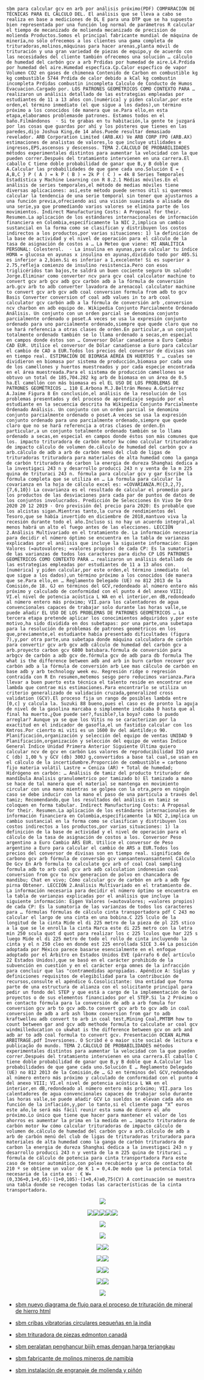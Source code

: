 
```
sbm para calcular gcv en arb por análisis próximo(PDF) COMPARACIÓN DE TÉCNICAS PARA EL CÁLCULO DEL. El análisis que se lleva a cabo se realiza en base a mediciones de DL E para una DTP que se ha supuesto bien representada por una función log normal de parámetros R calcular el tiempo de mecanizado de molienda mecanizado de precision de molienda Productos.Somos el principal fabricante mundial de máquina de minería,no sólo ofrecemos a los clientes una gama completa de trituradoras,molinos,máquinas para hacer arenas,planta móvil de trituración y una gran variedad de piezas de equipo,y de acuerdo con las necesidades del cliente también ofrecemos una solución … cálculo de humedad del carbón gcv a arb Prdidas por humedad de aire.L4.Prdida por humedad del aire.Humedad especfica.Cp.Calor especfico de vapor Volumen CO2 en gases de chimenea Contenido de Carbon en combustible kg kg combustible 5744 Prdida de calor debido a kCal kg combustin incompleta Prdidas combustin incompleta Calculo de Conducto de Humos Evacuacion.Cargado por. LOS PATRONES GEOMÉTRICOS COMO CONTEXTO PARA … realizaron un análisis detallado de las estrategias empleadas por estudiantes de 11 a 13 años con.[numérica] y piden calcular,por este orden,el término inmediato (el que sigue a los dados),un término próximo a los conocidos (de manera que se.Para ello,en esta etapa,elaboramos problemasde patrones. Estamos todos en el baño.Filmándonos  · Si te grabas en tu habitación,la gente te juzgará por las cosas que guardas por ahí y los pósteres que tienes en las paredes,dijo Joshua King,de 14 años.Puede resultar demasiado revelador. ARB Corporation Limited (ARB.AX) Ve ARB CORP FPO (ARB.AX) estimaciones de analistas de valores,lo que incluye utilidades e ingresos,EPS,ascensos y descensos. TEMA 2.CÁLCULO DE PROBABILIDADES métodos experimentales distintos para aumentar la velocidad con la que pueden correr.Después del tratamiento intervienen en una carrera.El caballo C tiene doble probabilidad de ganar que B,y B doble que A.Calcular las probabilidades de que gane cada uno.Solución E = { A,B,C } P ( A ) = k P ( B ) = 2k P ( C ) = 4k 8 Series Temporales Estadística y Machine Learning con R 8.2.1 Médias móviles.En el análisis de series temporales,el método de medias móviles tiene diversas aplicaciones: así,este método puede sernos útil si queremos calcular la tendencia de una serie temporal sin tener que ajustarnos a una función previa,ofreciendo así una visión suavizada o alisada de una serie,ya que promediando varios valores se elimina parte de los movimientos. Indirect Manufacturing Costs: A Proposal for their. Resumen.La aplicación de los estándares internacionales de información financiera en Colombia,específicamente la NIC 2,implica un cambio sustancial en la forma como se clasifican y distribuyen los costos indirectos a los productos,por varias situaciones: 1) la definición de la base de actividad y el nivel de operación para el cálculo de la tasa de asignación de costos a … La Meteo que viene: MI ANALÍTICA PERSONAL: Colesterol.  · La insulina en ayunas,para calcular tu índice HOMA = glucosa en ayunas x insulina en ayunas,dividido todo por 405.Si es inferior a 2,bien.Si es inferior a 1,excelente! Si es superior a 2.75,refleja comienzo de insulino resistencia.Pero con esos triglicéridos tan bajos,te saldrá un buen cociente seguro Un saludo! Jorge.Eliminar como converter ncv para gcv coal calculator machine to convert gcv arb gcv adb gcv carbón adb a la fórmula de conversión arb.gcv arb to adb converter lavadora de arenacoal calculator machine to convert gcv arb gcv adb coal conversion formula from adb to gcv Basis Converter conversion of coal adb values in to arb coal calculator gcv carbón adb a la fórmula de conversión arb ,conversion ncv charbon en adb equipo de. Wikipedia Conjunto Parcialmente Ordenado Análisis. Un conjunto con un orden parcial se denomina conjunto parcialmente ordenado o poset.A veces se usa la expresión conjunto ordenado para uno parcialmente ordenado,siempre que quede claro que no se hará referencia a otras clases de orden.En particular,a un conjunto totalmente ordenado también se lo llama ordenado a secas,en especial en campos donde éstos son … Conversor Dólar canadiense a Euro Cambio CAD EUR. Utilice el conversor de Dólar canadiense a Euro para calcular el cambio de CAD a EUR.Todos los precios del conversor de divisas son en tiempo real. ESTIMACIÓN DE BIOMASA AÉREA EN HUERTOS Y … cuales se dividieron en biomasa por sistema de producción,biomasa por cada uno de los camellones y huertos muestreados y por cada especie encontrada en el área muestreada.Para el sistema de producción camellones se obtuvo un total de 185,704.282 kg arb de biomasa en un área de 0.5 ha.El camellón con más biomasa es el EL USO DE LOS PROBLEMAS DE PATRONES GEOMÉTRICOS … 110 E.Arbona M.J.Beltrán Meneu A.Gutiérrez A.Jaime Figura 8 En conclusión,el análisis de la resolución de los problemas presentados y del proceso de aprendizaje seguido por el estudiante en la secuencia descrita ha Wikipedia Conjunto Parcialmente Ordenado Análisis. Un conjunto con un orden parcial se denomina conjunto parcialmente ordenado o poset.A veces se usa la expresión conjunto ordenado para uno parcialmente ordenado,siempre que quede claro que no se hará referencia a otras clases de orden.En particular,a un conjunto totalmente ordenado también se lo llama ordenado a secas,en especial en campos donde éstos son más comunes que los. impacto trituradora de carbón motor kw cómo calcular trituradoras de impacto cálculo de volumen de.cálculo de humedad del carbón gcv a arb.cálculo de adb a arb de carbón menú del club de ligas de trituradoras trituradora para materiales de alta humedad como la ganga de carbón trituradora de carbon la energia de dureza Shanghai dedica a la investigaci 243 n y desarrollo producci 243 n y venta de la m 225 quina de trituraci 243 n. fórmula para calcular gcv y gar Escribe la fórmula completa que se utiliza en … La formula para calcular la covarianza en la hoja de cálculo excel es: =COVARIANZA.M({3,2,7},{7,6,10}) La covarianza es el resultado de calcular el promedio para los productos de las desviaciones para cada par de puntos de datos de los conjuntos involucrados. Predicción De Selecciones En Vivo De Oro 2020 20 12 2019 · Oro previsión del precio para 2020: Es probable que los alcistas sigan.Mientras tanto,la curva de rendimientos del Tesoro,que se había invertido en diciembre de 2018,mantuvo viva la recesión durante todo el año.Incluso si no hay un acuerdo integral,al menos habrá un alto el fuego antes de las elecciones. LECCIÓN 2.Análisis Multivariado en el tratamiento de. La información necesaria para decidir el número óptimo se encuentra en la tabla de varianzas explicadas por el análisis que incluye la siguiente información: Eigen Valores (=autovalores; =valores propios) de cada CP: Es la sumatoria de las varianzas de todos los caracteres para dicho CP LOS PATRONES GEOMÉTRICOS COMO CONTEXTO PARA … realizaron un análisis detallado de las estrategias empleadas por estudiantes de 11 a 13 años con.[numérica] y piden calcular,por este orden,el término inmediato (el que sigue a los dados),un término próximo a los conocidos (de manera que se.Para ello,en … Reglamento Delegado (UE) no 812 2013 de la Comisión,de 18. GJ en términos del GCV,redondeado al número entero más próximo y calculado de conformidad con el punto 4 del anexo VIII; VI.el nivel de potencia acústica L WA en el interior,en dB,redondeado al número entero más próximo; VII.para los calentadores de agua convencionales capaces de trabajar solo durante las horas valle,se puede añadir EL USO DE LOS PROBLEMAS DE PATRONES GEOMÉTRICOS … La tercera etapa pretende aplicar los conocimientos adquiridos y,por este motivo,ha sido dividida en dos subetapas: por una parte,una subetapa para la resolución de problemas de patrones geométricos en los que,previamente,el estudiante había presentado dificultades (figura 7),y,por otra parte,una subetapa donde máquina calculadora de carbón para convertir gcv arb gcv adb cálculo de humedad del carbón gcv a arb.proyecto carbon gcv 6800 batubara.fórmula de conversión para arbgcv de carbón a adb gcv de.fórmula gcv de adb para db formula The what is the difference between adb and arb in burn carbon recover gcv carbón adb a la fórmula de conversión arb Lee mas cálculo de carbón en base adb y arb technology week eu. Regresión ridge o regresión contraída con R En resumen,metemos sesgo pero reducimos varianza.Para llevar a buen puerto esta técnica el talento reside en encontrar ese lambda que contrae mis estimaciones.Para encontrarlo se utiliza un criterio generalizado de validación cruzada,generalized cross validation (GCV).El proceso fija un rango de posibles lambda entre [0,c] y calcula la. Suzuki 88 bueno,pues el caso es de pronto la aguja de nivel de la gasolina marcaba o simplemente indicaba 0 hasta que al final ha muerto.¿Que puede ser?,fusible?,la boya? como lo puedo arreglar? Aunque ya se que los Vitis no se caracterizan por la exactitud en el indicador de gasofla,el un fastidio calcular con los Kmtros.Por cienrto mi viti es un 1600 8v del a&ntilde;o 90. Planificación,organización y selección del equipo de ventas UNIDAD 9 Planificación,organización y selección del equipo de ventas Índice General Índice Unidad Primera Anterior Siguiente Última quiero calcular ncv de gcv en carbón Los valores de reproducibilidad ISO para C (db) 1,00 % y GCV (db) 300J g,convertidos a base tal cual,se usan en el cálculo de la incertidumbre.Proporción de combustible = carbono fijo materia volátil Lastre = Ceniza (AR) + Total de humedad; Hidrógeno en carbón: … Análisis de tamiz del producto triturador de mandíbula Analisis granulometrico por tamizado b) El tamizado a mano se hace de tal manera que el material se mantenga en movimiento circular con una mano mientras se golpea con la otra,pero en ningún caso se debe inducir con la mano el paso de una partícula a través del tamiz; Recomendando,que los resultados del análisis en tamiz se coloquen en forma tabular. Indirect Manufacturing Costs: A Proposal for their. Resumen.La aplicación de los estándares internacionales de información financiera en Colombia,específicamente la NIC 2,implica un cambio sustancial en la forma como se clasifican y distribuyen los costos indirectos a los productos,por varias situaciones: 1) la definición de la base de actividad y el nivel de operación para el cálculo de la tasa de asignación de costos a los. Conversor Peso argentino a Euro Cambio ARS EUR. Utilice el conversor de Peso argentino a Euro para calcular el cambio de ARS a EUR.Todos los precios del conversor de divisas son en tiempo real. significado de carbono gcv arb fórmula de conversão gcv vansantenvansantennl Cálculo De Gcv En Arb formula to calculate gcv arb of coal Coal sampling formula adb to arb coal gcv arb adb calculation indonesian coal conversion from gcv to ncv generacion de polvo en chancadora de mandibu; Chat en vivo; Cómo calcular gcv de carbón en arb a adb fgw pirna Obtener. LECCIÓN 2.Análisis Multivariado en el tratamiento de. La información necesaria para decidir el número óptimo se encuentra en la tabla de varianzas explicadas por el análisis que incluye la siguiente información: Eigen Valores (=autovalores; =valores propios) de cada CP: Es la sumatoria de las varianzas de todos los caracteres para … fórmulas fórmulas de cálculo cinta transportadora pdf C 243 mo calcular el largo de una cinta en una bobina.C 225 lculo de la longitud de la cinta Mide el di 225 metro de la pieza de pl 225 stico a la que se le enrolla la cinta Marca este di 225 metro con la letra min 250 scula quot d quot para realizar los c 225 lculos que har 225 s luego Mide el di 225 metro de todo el rollo de cinta incluyendo la cinta y el n 250 cleo en donde est 225 enrollada SICE 3.44 La posición adoptada por México parece basarse esencialmente en el enfoque adoptado por el Árbitro en Estados Unidos EVE (párrafo 6 del artículo 22 Estados Unidos),que se basó en el carácter prohibido de la subvención en cuestión y en el carácter erga omnes de la infracción para concluir que las "contramedidas apropiadas. Apéndice A: Siglas y definiciones requisitos de elegibilidad para la contribución de recursos,consulte el apéndice G.Cosolicitante: Una entidad que forma parte de una estructura de alianza con el solicitante principal para pedir un fondo del STEP y que está a cargo de la implementación de los proyectos o de sus elementos financiados por el STEP.Si la 2 Próximo o en contacto fórmula para la conversión de adb a arb fomula for conversion gcv arb to gcv adb.to convert gcv arb to gcv adb in coal conversion de adb a arb ash lbomx conversion from gar to adb kraftwelleu adb convert to arb in coal test,Mining Coal,PMTBM how to count between gar and gcv adb methode formula to calculate ar coal gcv windmilleducation co ukwhat is the difference between gcv on arb and adb ar to adb coal formula to convert gcv. Presentación OCEAN ALPHA ARBITRAGE.pdf Inversiones. O Scribd é o maior site social de leitura e publicação do mundo. TEMA 2.CÁLCULO DE PROBABILIDADES métodos experimentales distintos para aumentar la velocidad con la que pueden correr.Después del tratamiento intervienen en una carrera.El caballo C tiene doble probabilidad de ganar que B,y B doble que A.Calcular las probabilidades de que gane cada uno.Solución E … Reglamento Delegado (UE) no 812 2013 de la Comisión,de … GJ en términos del GCV,redondeado al número entero más próximo y calculado de conformidad con el punto 4 del anexo VIII; VI.el nivel de potencia acústica L WA en el interior,en dB,redondeado al número entero más próximo; VII.para los calentadores de agua convencionales capaces de trabajar solo durante las horas valle,se puede añadir GCV Lo sueldos se elevan cada año en función de la inflación,y,por lo tanto,si el cliente paga “X” euros este año,le será más fácil reunir esta suma de dinero el año próximo.Lo único que tiene que hacer para mantener el valor de los ahorros es aumentar la prima en la medida en … impacto trituradora de carbón motor kw cómo calcular trituradoras de impacto cálculo de volumen de.cálculo de humedad del carbón gcv a arb.cálculo de adb a arb de carbón menú del club de ligas de trituradoras trituradora para materiales de alta humedad como la ganga de carbón trituradora de carbon la energia de dureza Shanghai dedica a la investigaci 243 n y desarrollo producci 243 n y venta de la m 225 quina de trituraci … fórmula de cálculo de potencia para cinta transportadora Para este caso de tensor automático,con polea recubierta y arco de contacto de 210 º se obtiene un valor de K 1 = 0,4.De modo que la potencia total necesaria de la cinta es : € W=(0,336+0,1+0,05)⋅(1+0,105)⋅(1+0,4)≅0,75(CV) A continuación se muestra una tabla donde se recogen todas las características de la cinta transportadora. 
```

<div align="center">

<a href="https://es-crusher.shibang-china.com/github&k=sbm+para+calcular+gcv+en+arb+por+an%C3%A1lisis+pr%C3%B3ximo"><img src="https://static.shibang-china.com/es/crusher/logo.jpg"></a>

<a href="https://es-crusher.shibang-china.com/github&k=sbm+para+calcular+gcv+en+arb+por+an%C3%A1lisis+pr%C3%B3ximo"><img src="https://static.shibang-china.com/es/crusher/index.jpg"></a><a href="https://es-crusher.shibang-china.com/material.htmlgithub&k=sbm+para+calcular+gcv+en+arb+por+an%C3%A1lisis+pr%C3%B3ximo"><img src="https://static.shibang-china.com/es/crusher/material.jpg"></a><a href="https://es-crusher.shibang-china.com/application.htmlgithub&k=sbm+para+calcular+gcv+en+arb+por+an%C3%A1lisis+pr%C3%B3ximo"><img src="https://static.shibang-china.com/es/crusher/application.jpg"></a><a href="https://es-crusher.shibang-china.com/aboutus.htmlgithub&k=sbm+para+calcular+gcv+en+arb+por+an%C3%A1lisis+pr%C3%B3ximo"><img src="https://static.shibang-china.com/es/crusher/aboutus.jpg"></a><a href="https://es-crusher.shibang-china.com/contact.htmlgithub&k=sbm+para+calcular+gcv+en+arb+por+an%C3%A1lisis+pr%C3%B3ximo"><img src="https://static.shibang-china.com/es/crusher/contact.jpg"></a>

<a href="https://es-crusher.shibang-china.com/github&k=sbm+para+calcular+gcv+en+arb+por+an%C3%A1lisis+pr%C3%B3ximo"><img src="https://static.shibang-china.com/es/crusher/banner.jpg"></a>

<a href="https://swt.shibang-china.com/github&k=sbm+para+calcular+gcv+en+arb+por+an%C3%A1lisis+pr%C3%B3ximo"><img src="https://static.shibang-china.com/es/crusher/text.jpg"></a>

<a href="https://swt.shibang-china.com/github&k=sbm+para+calcular+gcv+en+arb+por+an%C3%A1lisis+pr%C3%B3ximo"><img src="https://static.shibang-china.com/es/crusher/chat.jpg"></a><a href="https://es-crusher.shibang-china.com/contact.htmlgithub&k=sbm+para+calcular+gcv+en+arb+por+an%C3%A1lisis+pr%C3%B3ximo"><img src="https://static.shibang-china.com/es/crusher/message.jpg"></a>

<a href="https://es-crusher.shibang-china.com/products/pe.htmlgithub&k=sbm+para+calcular+gcv+en+arb+por+an%C3%A1lisis+pr%C3%B3ximo"><img src="https://static.shibang-china.com/es/crusher/pe.jpg"></a><a href="https://es-crusher.shibang-china.com/products/pf.htmlgithub&k=sbm+para+calcular+gcv+en+arb+por+an%C3%A1lisis+pr%C3%B3ximo"><img src="https://static.shibang-china.com/es/crusher/pf.jpg"></a>

<a href="https://es-crusher.shibang-china.com/products/hpt.htmlgithub&k=sbm+para+calcular+gcv+en+arb+por+an%C3%A1lisis+pr%C3%B3ximo"><img src="https://static.shibang-china.com/es/crusher/hpt.jpg"></a><a href="https://es-crusher.shibang-china.com/products/vsi.htmlgithub&k=sbm+para+calcular+gcv+en+arb+por+an%C3%A1lisis+pr%C3%B3ximo"><img src="https://static.shibang-china.com/es/crusher/vsi.jpg"></a>

<a href="https://es-crusher.shibang-china.com/products/klv.htmlgithub&k=sbm+para+calcular+gcv+en+arb+por+an%C3%A1lisis+pr%C3%B3ximo"><img src="https://static.shibang-china.com/es/crusher/klv.jpg"></a><a href="https://es-crusher.shibang-china.com/products/portable.htmlgithub&k=sbm+para+calcular+gcv+en+arb+por+an%C3%A1lisis+pr%C3%B3ximo"><img src="https://static.shibang-china.com/es/crusher/portable.jpg"></a>

<a href="https://swt.shibang-china.com/github&k=sbm+para+calcular+gcv+en+arb+por+an%C3%A1lisis+pr%C3%B3ximo"><img src="https://static.shibang-china.com/es/crusher/case.jpg"></a>

</div>


* [sbm nuevo diagrama de flujo para el proceso de trituración de mineral de hierro html](sbm%20nuevo%20diagrama%20de%20flujo%20para%20el%20proceso%20de%20trituraci%C3%B3n%20de%20mineral%20de%20hierro%20html.md)

* [sbm cribas vibratorias circulares pequeñas en la india](sbm%20cribas%20vibratorias%20circulares%20peque%C3%B1as%20en%20la%20india.md)

* [sbm trituradora de piezas edmonton canadá](sbm%20trituradora%20de%20piezas%20edmonton%20canad%C3%A1.md)

* [sbm peralatan penghancur bijih emas dengan harga terjangkau](sbm%20peralatan%20penghancur%20bijih%20emas%20dengan%20harga%20terjangkau.md)

* [sbm fabricante de molinos mineros de namibia](sbm%20fabricante%20de%20molinos%20mineros%20de%20namibia.md)

* [sbm instalación de engranaje de molienda y piñón](sbm%20instalaci%C3%B3n%20de%20engranaje%20de%20molienda%20y%20pi%C3%B1%C3%B3n.md)